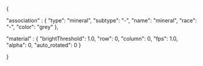 {

"association" : {
"type": "mineral",
"subtype": "-",
"name": "mineral",
"race": "-",
"color": "grey"
},

"material" : {
"brightThreshold": 1.0,
"row": 0,
"column": 0,
"fps": 1.0,
"alpha": 0,
"auto_rotated": 0
}

}


